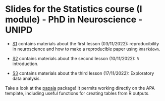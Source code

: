 # Slides for the Statistics course (I module) - PhD in Neuroscience - UNIPD

- [S1](https://github.com/angeella/PNC/tree/main/S1) contains materials about the first lesson (03/11/2022): reproducibility in neuroscience and how to make a reproducible paper using `Rmarkdown`.

- [S2](https://github.com/angeella/PNC/tree/main/S2) contains materials about the second lesson (10/11/2022): `R` introduction.

- [S3](https://github.com/angeella/PNC/tree/main/S3) contains materials about the third lesson (17/11/2022): Exploratory data analysis.

Take a look at the [papaja](https://github.com/crsh/papaja) package! It permits working directly on the APA template, including useful functions for creating tables from R outputs.
 
